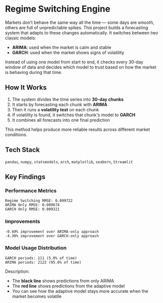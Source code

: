 # Regime Switching Engine

Markets don’t behave the same way all the time — some days are smooth, others are full of unpredictable spikes. This project builds a forecasting system that adapts to these changes automatically. It switches between two classic models:

- **ARIMA**: used when the market is calm and stable  
- **GARCH**: used when the market shows signs of volatility

Instead of using one model from start to end, it checks every 30-day window of data and decides which model to trust based on how the market is behaving during that time.

## How It Works

1. The system divides the time series into **30-day chunks**
2. It starts by forecasting each chunk with **ARIMA**
3. Then it runs a **volatility test** on each chunk
4. If volatility is found, it switches that chunk's model to **GARCH**
5. It combines all forecasts into one final prediction

This method helps produce more reliable results across different market conditions.

## Tech Stack
`pandas`, `numpy`, `statsmodels`, `arch`, `matplotlib`, `seaborn`, `Streamlit`


## Key Findings

### Performance Metrics

    Regime Switching RMSE: 0.009722
    ARIMA Only RMSE: 0.009674
    GARCH Only RMSE: 0.009321

### Improvements

    -0.49% improvement over ARIMA-only approach
    -4.30% improvement over GARCH-only approach

### Model Usage Distribution

    GARCH periods: 111 (5.0% of time)
    ARIMA periods: 2122 (95.0% of time)



Description:  
- The **black line** shows predictions from only ARIMA  
- The **red line** shows predictions from the adaptive model  
- You can see how the adaptive model stays more accurate when the market becomes volatile
